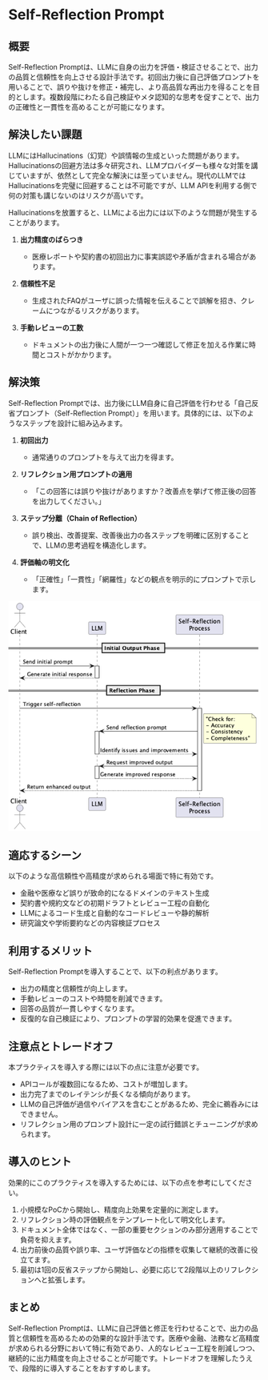 # Self-Reflection Prompt

## 概要

Self-Reflection Promptは、LLMに自身の出力を評価・検証させることで、出力の品質と信頼性を向上させる設計手法です。初回出力後に自己評価プロンプトを用いることで、誤りや抜けを修正・補完し、より高品質な再出力を得ることを目的とします。複数段階にわたる自己検証やメタ認知的な思考を促すことで、出力の正確性と一貫性を高めることが可能になります。

## 解決したい課題

LLMにはHallucinations（幻覚）や誤情報の生成といった問題があります。Hallucinationsの回避方法は多々研究され、LLMプロバイダーも様々な対策を講じていますが、依然として完全な解決には至っていません。現代のLLMではHallucinationsを完璧に回避することは不可能ですが、LLM APIを利用する側で何の対策も講じないのはリスクが高いです。

Hallucinationsを放置すると、LLMによる出力には以下のような問題が発生することがあります。

1. **出力精度のばらつき**
   - 医療レポートや契約書の初回出力に事実誤認や矛盾が含まれる場合があります。

2. **信頼性不足**
   - 生成されたFAQがユーザに誤った情報を伝えることで誤解を招き、クレームにつながるリスクがあります。

3. **手動レビューの工数**
   - ドキュメントの出力後に人間が一つ一つ確認して修正を加える作業に時間とコストがかかります。

## 解決策

Self-Reflection Promptでは、出力後にLLM自身に自己評価を行わせる「自己反省プロンプト（Self-Reflection Prompt）」を用います。具体的には、以下のようなステップを設計に組み込みます。

1. **初回出力**
   - 通常通りのプロンプトを与えて出力を得ます。

2. **リフレクション用プロンプトの適用**
   - 「この回答には誤りや抜けがありますか？改善点を挙げて修正後の回答を出力してください。」

3. **ステップ分離（Chain of Reflection）**
   - 誤り検出、改善提案、改善後出力の各ステップを明確に区別することで、LLMの思考過程を構造化します。

4. **評価軸の明文化**
   - 「正確性」「一貫性」「網羅性」などの観点を明示的にプロンプトで示します。

![img](uml/images/self_reflection_prompt_pattern.png)

## 適応するシーン

以下のような高信頼性や高精度が求められる場面で特に有効です。

- 金融や医療など誤りが致命的になるドメインのテキスト生成
- 契約書や規約文などの初期ドラフトとレビュー工程の自動化
- LLMによるコード生成と自動的なコードレビューや静的解析
- 研究論文や学術要約などの内容検証プロセス

## 利用するメリット

Self-Reflection Promptを導入することで、以下の利点があります。

- 出力の精度と信頼性が向上します。
- 手動レビューのコストや時間を削減できます。
- 回答の品質が一貫しやすくなります。
- 反復的な自己検証により、プロンプトの学習的効果を促進できます。

## 注意点とトレードオフ

本プラクティスを導入する際には以下の点に注意が必要です。

- APIコールが複数回になるため、コストが増加します。
- 出力完了までのレイテンシが長くなる傾向があります。
- LLMの自己評価が過信やバイアスを含むことがあるため、完全に鵜呑みにはできません。
- リフレクション用のプロンプト設計に一定の試行錯誤とチューニングが求められます。

## 導入のヒント

効果的にこのプラクティスを導入するためには、以下の点を参考にしてください。

1. 小規模なPoCから開始し、精度向上効果を定量的に測定します。
2. リフレクション時の評価観点をテンプレート化して明文化します。
3. ドキュメント全体ではなく、一部の重要セクションのみ部分適用することで負荷を抑えます。
4. 出力前後の品質や誤り率、ユーザ評価などの指標を収集して継続的改善に役立てます。
5. 最初は1回の反省ステップから開始し、必要に応じて2段階以上のリフレクションへと拡張します。

## まとめ

Self-Reflection Promptは、LLMに自己評価と修正を行わせることで、出力の品質と信頼性を高めるための効果的な設計手法です。医療や金融、法務など高精度が求められる分野において特に有効であり、人的なレビュー工程を削減しつつ、継続的に出力精度を向上させることが可能です。トレードオフを理解したうえで、段階的に導入することをおすすめします。
